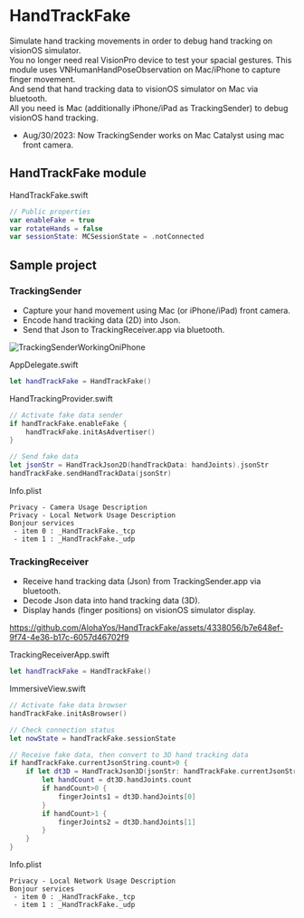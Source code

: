# HandTrackFake
Simulate hand tracking movements in order to debug hand tracking on visionOS simulator.  
You no longer need real VisionPro device to test your spacial gestures.
This module uses VNHumanHandPoseObservation on Mac/iPhone to capture finger movement.  
And send that hand tracking data to visionOS simulator on Mac via bluetooth.  
All you need is Mac (additionally iPhone/iPad as TrackingSender) to debug visionOS hand tracking.  
  
- Aug/30/2023: Now TrackingSender works on Mac Catalyst using mac front camera.  

## HandTrackFake module
HandTrackFake.swift
```swift
// Public properties
var enableFake = true
var rotateHands = false
var sessionState: MCSessionState = .notConnected
```

## Sample project
### TrackingSender
 - Capture your hand movement using Mac (or iPhone/iPad) front camera.
 - Encode hand tracking data (2D) into Json.
 - Send that Json to TrackingReceiver.app via bluetooth.

![TrackingSenderWorkingOniPhone](https://github.com/AlohaYos/HandTrackFake/assets/4338056/75eeadb2-2e5e-4057-81ad-5af664d021ed)


AppDelegate.swift
```swift
let handTrackFake = HandTrackFake()
```

HandTrackingProvider.swift
```swift
// Activate fake data sender
if handTrackFake.enableFake {
    handTrackFake.initAsAdvertiser()
}

// Send fake data
let jsonStr = HandTrackJson2D(handTrackData: handJoints).jsonStr
handTrackFake.sendHandTrackData(jsonStr)
```

Info.plist
```
Privacy - Camera Usage Description
Privacy - Local Network Usage Description  
Bonjour services  
 - item 0 : _HandTrackFake._tcp  
 - item 1 : _HandTrackFake._udp  
```

### TrackingReceiver
 - Receive hand tracking data (Json) from TrackingSender.app via bluetooth.
 - Decode Json data into hand tracking data (3D).
 - Display hands (finger positions) on visionOS simulator display.

https://github.com/AlohaYos/HandTrackFake/assets/4338056/b7e648ef-9f74-4e36-b17c-6057d46702f9

TrackingReceiverApp.swift
```swift
let handTrackFake = HandTrackFake()
```

ImmersiveView.swift
```swift
// Activate fake data browser
handTrackFake.initAsBrowser()

// Check connection status
let nowState = handTrackFake.sessionState

// Receive fake data, then convert to 3D hand tracking data
if handTrackFake.currentJsonString.count>0 {
    if let dt3D = HandTrackJson3D(jsonStr: handTrackFake.currentJsonString, rotate: handTrackFake.rotateHands) {
        let handCount = dt3D.handJoints.count
        if handCount>0 {
            fingerJoints1 = dt3D.handJoints[0]
        }
        if handCount>1 {
            fingerJoints2 = dt3D.handJoints[1]
        }
    }
}
```

Info.plist
```
Privacy - Local Network Usage Description  
Bonjour services  
 - item 0 : _HandTrackFake._tcp  
 - item 1 : _HandTrackFake._udp  
```

